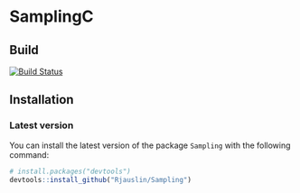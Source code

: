 
<!-- README.md is generated from README.Rmd. Please edit that file -->

# SamplingC

## Build

[![Build
Status](https://travis-ci.org/RJauslin/Sampling.svg?branch=master)](https://travis-ci.org/RJauslin/Sampling)

## Installation

### Latest version

You can install the latest version of the package `Sampling` with the
following command:

``` r
# install.packages("devtools")
devtools::install_github("Rjauslin/Sampling")
```
